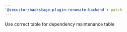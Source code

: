 ```yaml
---
'@secustor/backstage-plugin-renovate-backend': patch
---
```


Use correct table for dependency maintenance table
